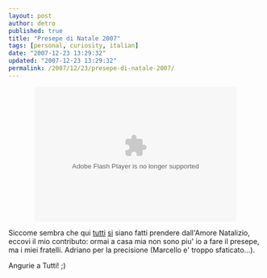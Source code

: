 ```yaml
---
layout: post
author: detro
published: true
title: "Presepe di Natale 2007"
tags: [personal, curiosity, italian]
date: "2007-12-23 13:29:32"
updated: "2007-12-23 13:29:32"
permalink: /2007/12/23/presepe-di-natale-2007/
---
```


<div align="center"><embed type="application/x-shockwave-flash" src="http://picasaweb.google.com/s/c/bin/slideshow.swf" width="400" height="267" flashvars="host=picasaweb.google.com&captions=1&RGB=0x000000&feed=http%3A%2F%2Fpicasaweb.google.com%2Fdata%2Ffeed%2Fapi%2Fuser%2Fdetronizator%2Falbumid%2F5147142130963703409%3Fkind%3Dphoto%26alt%3Drss" pluginspage="http://www.macromedia.com/go/getflashplayer"></embed></div>

Siccome sembra che qui <a href="http://secretum.neminis.org/natale.html">tutti</a> <a href="http://sbarbaroblog.blogspot.com/2007/12/odissea-ragali.html">si</a> siano fatti prendere dall'Amore Natalizio, eccovi il mio contributo: ormai a casa mia non sono piu' io a fare il presepe, ma i miei fratelli. Adriano per la precisione (Marcello e' troppo sfaticato...).

Angurie a Tutti! ;)
